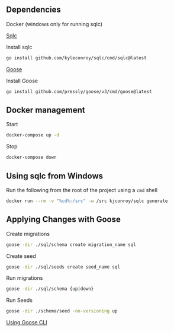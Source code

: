 ## Dependencies

Docker (windows only for running sqlc)

[Sqlc](https://sqlc.dev/)

Install sqlc

```sh
go install github.com/kyleconroy/sqlc/cmd/sqlc@latest
```

[Goose](https://github.com/pressly/goose)

Install Goose

```sh
go install github.com/pressly/goose/v3/cmd/goose@latest
```

## Docker management

Start

```sh
docker-compose up -d
```

Stop

```sh
docker-compose down
```

## Using sqlc from Windows

Run the following from the root of the project
using a `cmd` shell

```sh
docker run --rm -v "%cd%:/src" -w /src kjconroy/sqlc generate
```

## Applying Changes with Goose

Create migrations

```sh
goose -dir ./sql/schema create migration_name sql
```

Create seed

```sh
goose -dir ./sql/seeds create seed_name sql
```

Run migrations

```sh
goose -dir ./sql/schema {up|down}
```

Run Seeds

```sh
goose -dir ./schema/seed -no-versioning up
```

[Using Goose CLI](https://citizix.com/managing-database-migrations-with-golang-goose-using-incremental-sql-changes/)
